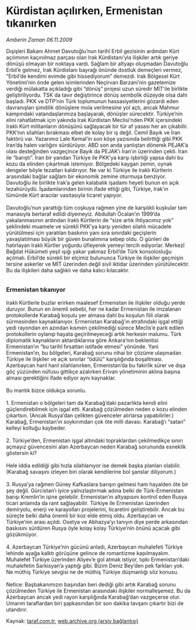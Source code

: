 # Kürdistan açılırken, Ermenistan tıkanırken

*Amberin Zaman 06.11.2009*

<div class="yazi">Dışişleri Bakanı Ahmet Davutoğlu’nun tarihî Erbil gezisinin ardından Kürt açılımının kaçınılmaz parçası olan Irak Kürdistanı’yla ilişkiler artık geriye dönüşü olmayan bir noktaya vardı. Sağlam bir altyapı oluşmadan Davutoğlu Erbil’e gelmez, Irak Kürdistanı bayrağı önünde dostluk demeçleri vermez, “Erbil’de kendimi evimde gibi hissediyorum” demezdi. Irak Bölgesel Kürt Yönetimi’nin önde gelen isimlerinden Neçirvan Barzani’nin gazetemize verdiği mülakatta açıkladığı gibi “dönüş” projesi uzun süredir MİT’ile birlikte geliştiriliyordu. TSK da tavır değiştirince dönüş sembolik düzeyde olsa dahi başladı. PKK ve DTP’nin Türk toplumunun hassasiyetlerini gözardı eden davranışları şimdilik dönüşlere mola verilmesine yol açtı, ancak Mahmur kampındaki vatandaşlarımıza başlayarak, dönüşler sürecektir. Türkiye’nin elini rahatlatmak için yakında Irak Kürdistan Meclisi’nden PKK içersindeki Iraklı Kürt militanların dönüşünü sağlayacak bir tür af yasası her an çıkabilir. PKK’nın silahları bırakması elbet de kolay bir iş değil. Cemil Bayık ve İran faktörü var. Yazarımız Lale Kemal’in son köşe yazısında belirttiği gibi PKK İran’da halen varlığını sürdürüyor. ABD son anda yanlıştan dönerek PEJAK’a olası desteğinden vazgeçince Bayık da PEJAK’ı İran’ın üzerinden çekti. İran ile “barıştı”. İran bir yandan Türkiye ile PKK’ya karşı işbirliği yapsa dahi bu kozu da elinden çıkartmak istemiyor. Bölgedeki kaygan zemin, oynak dengeler böyle tezatları kaldırıyor. Ne var ki Türkiye ile Iraklı Kürtlerin arasındaki bağlar sağlam bir ekonomik zemine oturmuşa benziyor. Davutoğlu ile birlikte Irak’a gelen kalabalık işadamı heyeti bunun en açık tezahürüydü. İşadamlarından birinin ifade ettiği gibi, Türkiye, Irak’ın tümünde Kürt aracılar vasıtasıyla ticaret yapıyor. <br/><br/>Davutoğlu’nun yarattığı tüm coşkuya rağmen yine de karşılıklı kuşkular tam manasıyla bertaraf edildi diyemeyiz. Abdullah Öcalan’ın 1999’da yakalanmasının ardından Iraklı Kürtlerin de “size artık ihtiyacımız yok” şeklindeki muamele ve sürekli PKK’ya karşı yeniden silahlı mücadele yürütülmesi için yaratılan baskının yanı sıra sınırdaki geçişlerin yavaşlatılması büyük bir güven bunalımına sebep oldu. O günleri de hatırlayan Iraklı Kürtler yoğurdu üfleyerek yemeyi tercih ediyorlar. Merkezî Bağdat Hükümeti yeşil ışığı yakar yakmaz Erbil’de Türk konsolosluğu açılmalı. Erbil’de sürekli bir elçimiz bulununca Türkiye ile ilişkiler geçmişin tersine askerler ve MİT üzerinden değil sivil iktidar üzerinden yürütülecektir. Bu da ilişkileri daha sağlıklı ve daha kalıcı kılacaktır. <b><br/><br/><br/><font size="3">Ermenistan tıkanıyor</font></b> <br/><br/>Iraklı Kürtlerle buzlar erirken maalesef Ermenistan ile ilişkiler olduğu yerde duruyor. Bunun en önemli sebebi, her ne kadar Ermenistan ile imzalanan protokollerde Karabağ koşulu yer almasa dahi bu koşulun fiili olarak sürmesinden kaynaklanıyor. Ermenistan Karabağ’ın etrafındaki işgal ettiği yedi rayondan en azından kısmen çekilmediği sürece Meclis’e park edilen protokollerin oylanıp hayata geçirilmeyeceği artık herkesin malumu. Türk diplomatik kaynakların aktardıklarına göre Ankara’nın beklentisi Ermenistan’ın “bu tarihî fırsattan istifade etmesi” yönünde. Yani Ermenistan’ın, bu bölgeleri, Karabağ sorunu nihai bir çözüme ulaşmadan Türkiye ile ilişkiler ve açık sınırlar “ödülü” karşılığında boşaltması. Azerbaycan harıl harıl silahlanırken, Ermenistan’da bu fakirlik sürer ve dışa göç yüzünden nüfusu gittikçe azalırken Erivan yönetiminin aklına başına alması gerektiğini ifade ediyor aynı kaynaklar. <br/><br/>Bu mantık bizce oldukça sorunlu. <br/><br/>1. Ermenistan o bölgeleri tam da Karabağ’daki pazarlıkta kendi elini güçlendirebilmek için işgal etti. Karabağ çözülmeden neden o kozu elinden çıkartsın. (Ancak Rusya’dan çelikten güvenceler alırlarsa yapabilirler.) Karabağ, Ermenistan’ın soykırımdan çok öte milli davası. Karabağ’ı “satan” kelleyi koltuğu kaybeder. <br/><br/>2. Türkiye’den, Ermenistan işgal altındaki topraklardan çekilmedikçe sınırı açmayız güvencesini alan Azerbaycan neden Karabağ sorununda esneklik göstersin ki? <br/><br/>Hele iddia edildiği gibi hızla silahlanıyor ise demek başka planları olabilir. (Karabağ savaşını izleyen biri olarak kendilerine bol şanslar diliyorum.) <br/><br/>3. Rusya’ya rağmen Güney Kafkaslara barışın gelmesi ham hayalden öte bir şey değil. Gürcistan’ı iyice yalnızlaştırmak adına belki de Türk-Ermenistan barışı Kremlin’in işine gelebilir. Ermenistan’ın altyapısını kontrol eden Rusya ticari anlamda da rant sağlayabilir. Türkiye ile Ermenistan üzerinden demiryolu, enerji ve karayolları projelerini, ticaretini geliştirebilir. Ancak bu süreçte belki daha önemli bir koz elde etmiş oldu. Azerbaycan ve Türkiye’nin arası açıldı. Osetya ve Abhazya’yı tanıyın diye perde arkasından baskısını sürdüren Rusya öyle kolay kolay Türkiye’nin önünü açacak gibi gözükmüyor. <br/><br/>4. Azerbaycan Türkiye’nin gücünü anladı, Azerbaycan muhalefeti Türkiye lehinde ayağa kalktı görüşüne gelince de romantizme kapılmayalım. Muhalefet Türkiye üzerinden Aliyev’e gol atmak istiyor, tıpkı Ermenistan’daki muhalefetin Sarkisyan’a yaptığı gibi. Bizim Deniz Bey’den pek farkları yok. Ne müthiş Türkiye sevgisi ne de müthiş Türkiye düşmanlığı söz konusu. <br/><br/>Netice: Başbakanımızın başından beri dediği gibi artık Karabağ sorunu çözülmeden Türkiye ile Ermenistan arasındaki ilişkiler normalleşemez. Bu da Azerbaycan ancak yedi rayon karşılığında Karabağ’dan vazgeçerse olur. Umarım taraflardan biri şapkasından bir son dakika tavşanı çıkartır bizi de utandırır.
              </div>

Kaynak: [taraf.com.tr](http://taraf.com.tr:80/makale/8327.htm), [web.archive.org (arşiv bağlantısı)](http://web.archive.org/web/20100323013159/http://taraf.com.tr:80/makale/8327.htm)
